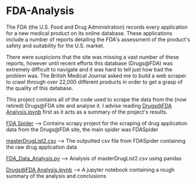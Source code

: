 # FDA-Analysis

The FDA (the U.S. Food and Drug Administration) records every application for a new medical product on its online database. These applications include a number of reports detailing the FDA's assessment of the product's safety and suitability for the U.S. market. 

There were suspicions that the site was missing a vast number of these reports, however until recent efforts this database (Drugs@FDA) was extremely difficult to navigate and it was hard to tell just how bad the problem was. The British Medical Journal asked me to build a web scraper to crawl through over 22,000 different products in order to get a grasp of the quality of this database.

This project contains all of the code used to scrape the data from the (now retired) Drugs@FDA site and analyse it. I advise reading [Drugs@FDA Analysis.ipynb](/Drugs@FDA%20Analysis.ipynb) first as it acts as a summary of the project's results.

[FDA Spider](/FDA%20Spider) --> Contains scrapy project for the scraping of drug application data from the Drugs@FDA site, the main spider was FDASpider

[masterDrugList2.csv](/masterDrugList2.csv) --> The outputted csv file from FDASpider containing the raw drug application data

[FDA_Data_Analysis.py](/FDA_Data_Analysis.py) --> Analysis of masterDrugList2.csv using pandas

[Drugs@FDA Analysis.ipynb](/Drugs@FDA%20Analysis.ipynb) --> A jupyter notebook containing a rough summary of the analysis and conclusions
